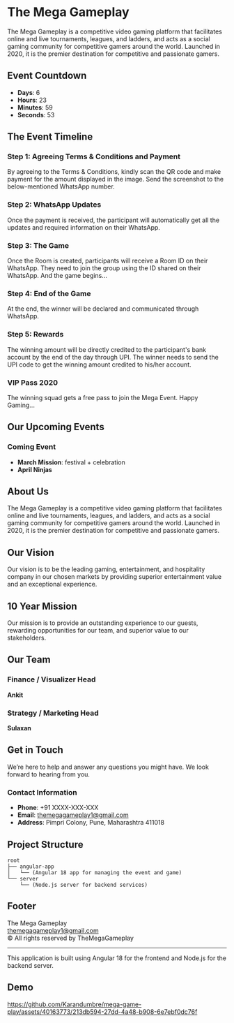 # The Mega Gameplay

The Mega Gameplay is a competitive video gaming platform that facilitates online and live tournaments, leagues, and ladders, and acts as a social gaming community for competitive gamers around the world. Launched in 2020, it is the premier destination for competitive and passionate gamers.

## Event Countdown

- **Days**: 6
- **Hours**: 23
- **Minutes**: 59
- **Seconds**: 53

## The Event Timeline

### Step 1: Agreeing Terms & Conditions and Payment

By agreeing to the Terms & Conditions, kindly scan the QR code and make payment for the amount displayed in the image. Send the screenshot to the below-mentioned WhatsApp number.

### Step 2: WhatsApp Updates

Once the payment is received, the participant will automatically get all the updates and required information on their WhatsApp.

### Step 3: The Game

Once the Room is created, participants will receive a Room ID on their WhatsApp. They need to join the group using the ID shared on their WhatsApp. And the game begins...

### Step 4: End of the Game

At the end, the winner will be declared and communicated through WhatsApp.

### Step 5: Rewards

The winning amount will be directly credited to the participant's bank account by the end of the day through UPI. The winner needs to send the UPI code to get the winning amount credited to his/her account.

### VIP Pass 2020

The winning squad gets a free pass to join the Mega Event. Happy Gaming...

## Our Upcoming Events

### Coming Event

- **March Mission**: festival + celebration
- **April Ninjas**

## About Us

The Mega Gameplay is a competitive video gaming platform that facilitates online and live tournaments, leagues, and ladders, and acts as a social gaming community for competitive gamers around the world. Launched in 2020, it is the premier destination for competitive and passionate gamers.

## Our Vision

Our vision is to be the leading gaming, entertainment, and hospitality company in our chosen markets by providing superior entertainment value and an exceptional experience.

## 10 Year Mission

Our mission is to provide an outstanding experience to our guests, rewarding opportunities for our team, and superior value to our stakeholders.

## Our Team

### Finance / Visualizer Head

**Ankit**

### Strategy / Marketing Head

**Sulaxan**

## Get in Touch

We’re here to help and answer any questions you might have. We look forward to hearing from you.

### Contact Information

- **Phone**: +91 XXXX-XXX-XXX
- **Email**: themegagameplay1@gmail.com
- **Address**: Pimpri Colony, Pune, Maharashtra 411018

## Project Structure

```
root
├── angular-app
│   └── (Angular 18 app for managing the event and game)
└── server
    └── (Node.js server for backend services)
```

## Footer

The Mega Gameplay  
themegagameplay1@gmail.com  
© All rights reserved by TheMegaGameplay

---

This application is built using Angular 18 for the frontend and Node.js for the backend server.

## Demo



https://github.com/Karandumbre/mega-game-play/assets/40163773/213db594-27dd-4a48-b908-6e7ebf0dc76f


